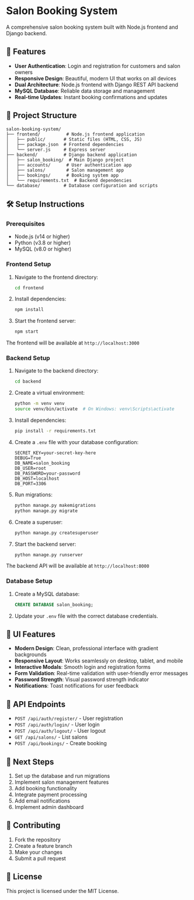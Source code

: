# Salon Booking System

A comprehensive salon booking system built with Node.js frontend and Django backend.

## 🚀 Features

- **User Authentication**: Login and registration for customers and salon owners
- **Responsive Design**: Beautiful, modern UI that works on all devices
- **Dual Architecture**: Node.js frontend with Django REST API backend
- **MySQL Database**: Reliable data storage and management
- **Real-time Updates**: Instant booking confirmations and updates

## 📁 Project Structure

```
salon-booking-system/
├── frontend/          # Node.js frontend application
│   ├── public/       # Static files (HTML, CSS, JS)
│   ├── package.json  # Frontend dependencies
│   └── server.js     # Express server
├── backend/          # Django backend application
│   ├── salon_booking/  # Main Django project
│   ├── accounts/      # User authentication app
│   ├── salons/        # Salon management app
│   ├── bookings/      # Booking system app
│   └── requirements.txt  # Backend dependencies
└── database/         # Database configuration and scripts
```

## 🛠️ Setup Instructions

### Prerequisites

- Node.js (v14 or higher)
- Python (v3.8 or higher)
- MySQL (v8.0 or higher)

### Frontend Setup

1. Navigate to the frontend directory:
   ```bash
   cd frontend
   ```

2. Install dependencies:
   ```bash
   npm install
   ```

3. Start the frontend server:
   ```bash
   npm start
   ```

The frontend will be available at `http://localhost:3000`

### Backend Setup

1. Navigate to the backend directory:
   ```bash
   cd backend
   ```

2. Create a virtual environment:
   ```bash
   python -m venv venv
   source venv/bin/activate  # On Windows: venv\Scripts\activate
   ```

3. Install dependencies:
   ```bash
   pip install -r requirements.txt
   ```

4. Create a `.env` file with your database configuration:
   ```env
   SECRET_KEY=your-secret-key-here
   DEBUG=True
   DB_NAME=salon_booking
   DB_USER=root
   DB_PASSWORD=your-password
   DB_HOST=localhost
   DB_PORT=3306
   ```

5. Run migrations:
   ```bash
   python manage.py makemigrations
   python manage.py migrate
   ```

6. Create a superuser:
   ```bash
   python manage.py createsuperuser
   ```

7. Start the backend server:
   ```bash
   python manage.py runserver
   ```

The backend API will be available at `http://localhost:8000`

### Database Setup

1. Create a MySQL database:
   ```sql
   CREATE DATABASE salon_booking;
   ```

2. Update your `.env` file with the correct database credentials.

## 🎨 UI Features

- **Modern Design**: Clean, professional interface with gradient backgrounds
- **Responsive Layout**: Works seamlessly on desktop, tablet, and mobile
- **Interactive Modals**: Smooth login and registration forms
- **Form Validation**: Real-time validation with user-friendly error messages
- **Password Strength**: Visual password strength indicator
- **Notifications**: Toast notifications for user feedback

## 🔧 API Endpoints

- `POST /api/auth/register/` - User registration
- `POST /api/auth/login/` - User login
- `POST /api/auth/logout/` - User logout
- `GET /api/salons/` - List salons
- `POST /api/bookings/` - Create booking

## 🚀 Next Steps

1. Set up the database and run migrations
2. Implement salon management features
3. Add booking functionality
4. Integrate payment processing
5. Add email notifications
6. Implement admin dashboard

## 📝 Contributing

1. Fork the repository
2. Create a feature branch
3. Make your changes
4. Submit a pull request

## 📄 License

This project is licensed under the MIT License.
